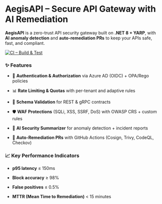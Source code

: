 # AegisAPI – Secure API Gateway with AI Remediation



**AegisAPI** is a zero-trust API security gateway built on **.NET 8 + YARP**, with **AI anomaly detection** and **auto-remediation PRs** to keep your APIs safe, fast, and compliant.

[![CI – Build & Test](https://github.com/MatteoRigoni/aegisapi/actions/workflows/ci.yml/badge.svg?branch=main)](https://github.com/MatteoRigoni/aegisapi/actions/workflows/ci.yml)


### ✨ Features

- 🔐 **Authentication & Authorization** via Azure AD (OIDC) + OPA/Rego policies  

- 📊 **Rate Limiting & Quotas** with per-tenant and adaptive rules  

- 📑 **Schema Validation** for REST & gRPC contracts  

- 🛡 **WAF Protections** (SQLi, XSS, SSRF, DoS) with OWASP CRS + custom rules  

- 🤖 **AI Security Summarizer** for anomaly detection + incident reports  

- 🔄 **Auto-Remediation PRs** with GitHub Actions (Cosign, Trivy, CodeQL, Checkov)  



### 📈 Key Performance Indicators

- **p95 latency** ≤ 150ms  

- **Block accuracy** ≥ 98%  

- **False positives** ≤ 0.5%  

- **MTTR (Mean Time to Remediation)** < 15 minutes  



